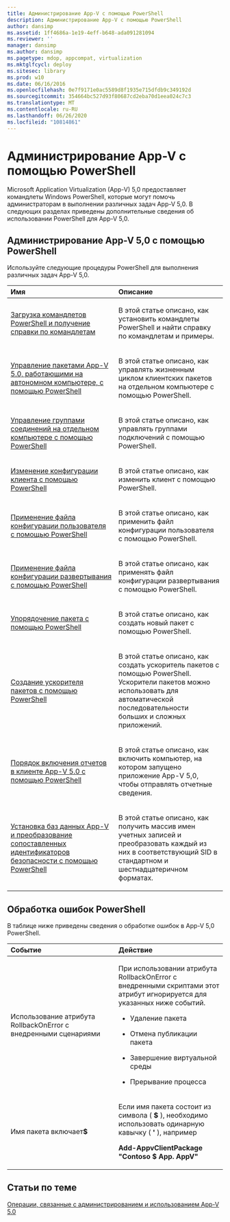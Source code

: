 ```yaml
---
title: Администрирование App-V с помощью PowerShell
description: Администрирование App-V с помощью PowerShell
author: dansimp
ms.assetid: 1ff4686a-1e19-4eff-b648-ada091281094
ms.reviewer: ''
manager: dansimp
ms.author: dansimp
ms.pagetype: mdop, appcompat, virtualization
ms.mktglfcycl: deploy
ms.sitesec: library
ms.prod: w10
ms.date: 06/16/2016
ms.openlocfilehash: 0e7f9171e0ac5589d8f1935e715dfdb9c349192d
ms.sourcegitcommit: 354664bc527d93f80687cd2eba70d1eea024c7c3
ms.translationtype: MT
ms.contentlocale: ru-RU
ms.lasthandoff: 06/26/2020
ms.locfileid: "10814861"
---
```

# Администрирование App-V с помощью PowerShell


Microsoft Application Virtualization (App-V) 5,0 предоставляет командлеты Windows PowerShell, которые могут помочь администраторам в выполнении различных задач App-V 5,0. В следующих разделах приведены дополнительные сведения об использовании PowerShell для App-V 5,0.

## Администрирование App-V 5,0 с помощью PowerShell


Используйте следующие процедуры PowerShell для выполнения различных задач App-V 5,0.

<table>
<colgroup>
<col width="50%" />
<col width="50%" />
</colgroup>
<thead>
<tr class="header">
<th align="left">Имя</th>
<th align="left">Описание</th>
</tr>
</thead>
<tbody>
<tr class="odd">
<td align="left"><p><a href="how-to-load-the-powershell-cmdlets-and-get-cmdlet-help-50-sp3.md" data-raw-source="[How to Load the PowerShell Cmdlets and Get Cmdlet Help](how-to-load-the-powershell-cmdlets-and-get-cmdlet-help-50-sp3.md)">Загрузка командлетов PowerShell и получение справки по командлетам</a></p></td>
<td align="left"><p>В этой статье описано, как установить командлеты PowerShell и найти справку по командлетам и примеры.</p></td>
</tr>
<tr class="even">
<td align="left"><p><a href="how-to-manage-app-v-50-packages-running-on-a-stand-alone-computer-by-using-powershell.md" data-raw-source="[How to Manage App-V 5.0 Packages Running on a Stand-Alone Computer by Using PowerShell](how-to-manage-app-v-50-packages-running-on-a-stand-alone-computer-by-using-powershell.md)">Управление пакетами App-V 5.0, работающими на автономном компьютере, с помощью PowerShell</a></p></td>
<td align="left"><p>В этой статье описано, как управлять жизненным циклом клиентских пакетов на отдельном компьютере с помощью PowerShell.</p></td>
</tr>
<tr class="odd">
<td align="left"><p><a href="how-to-manage-connection-groups-on-a-stand-alone-computer-by-using-powershell.md" data-raw-source="[How to Manage Connection Groups on a Stand-alone Computer by Using PowerShell](how-to-manage-connection-groups-on-a-stand-alone-computer-by-using-powershell.md)">Управление группами соединений на отдельном компьютере с помощью PowerShell</a></p></td>
<td align="left"><p>В этой статье описано, как управлять группами подключений с помощью PowerShell.</p></td>
</tr>
<tr class="even">
<td align="left"><p><a href="how-to-modify-client-configuration-by-using-powershell.md" data-raw-source="[How to Modify Client Configuration by Using PowerShell](how-to-modify-client-configuration-by-using-powershell.md)">Изменение конфигурации клиента с помощью PowerShell</a></p></td>
<td align="left"><p>В этой статье описано, как изменить клиент с помощью PowerShell.</p></td>
</tr>
<tr class="odd">
<td align="left"><p><a href="how-to-apply-the-user-configuration-file-by-using-powershell.md" data-raw-source="[How to Apply the User Configuration File by Using PowerShell](how-to-apply-the-user-configuration-file-by-using-powershell.md)">Применение файла конфигурации пользователя с помощью PowerShell</a></p></td>
<td align="left"><p>В этой статье описано, как применить файл конфигурации пользователя с помощью PowerShell.</p></td>
</tr>
<tr class="even">
<td align="left"><p><a href="how-to-apply-the-deployment-configuration-file-by-using-powershell.md" data-raw-source="[How to Apply the Deployment Configuration File by Using PowerShell](how-to-apply-the-deployment-configuration-file-by-using-powershell.md)">Применение файла конфигурации развертывания с помощью PowerShell</a></p></td>
<td align="left"><p>В этой статье описано, как применять файл конфигурации развертывания с помощью PowerShell.</p></td>
</tr>
<tr class="odd">
<td align="left"><p><a href="how-to-sequence-a-package--by-using-powershell-50.md" data-raw-source="[How to Sequence a Package by Using PowerShell](how-to-sequence-a-package--by-using-powershell-50.md)">Упорядочение пакета с помощью PowerShell</a></p></td>
<td align="left"><p>В этой статье описано, как создать новый пакет с помощью PowerShell.</p></td>
</tr>
<tr class="even">
<td align="left"><p><a href="how-to-create-a-package-accelerator-by-using-powershell.md" data-raw-source="[How to Create a Package Accelerator by Using PowerShell](how-to-create-a-package-accelerator-by-using-powershell.md)">Создание ускорителя пакетов с помощью PowerShell</a></p></td>
<td align="left"><p>В этой статье описано, как создать ускоритель пакетов с помощью PowerShell. Ускорители пакетов можно использовать для автоматической последовательности больших и сложных приложений.</p></td>
</tr>
<tr class="odd">
<td align="left"><p><a href="how-to-enable-reporting-on-the-app-v-50-client-by-using-powershell.md" data-raw-source="[How to Enable Reporting on the App-V 5.0 Client by Using PowerShell](how-to-enable-reporting-on-the-app-v-50-client-by-using-powershell.md)">Порядок включения отчетов в клиенте App-V 5.0 с помощью PowerShell</a></p></td>
<td align="left"><p>В этой статье описано, как включить компьютер, на котором запущено приложение App-V 5,0, чтобы отправлять отчетные сведения.</p></td>
</tr>
<tr class="even">
<td align="left"><p><a href="how-to-install-the-app-v-databases-and-convert-the-associated-security-identifiers--by-using-powershell.md" data-raw-source="[How to Install the App-V Databases and Convert the Associated Security Identifiers by Using PowerShell](how-to-install-the-app-v-databases-and-convert-the-associated-security-identifiers--by-using-powershell.md)">Установка баз данных App-V и преобразование сопоставленных идентификаторов безопасности с помощью PowerShell</a></p></td>
<td align="left"><p>В этой статье описано, как получить массив имен учетных записей и преобразовать каждый из них в соответствующий SID в стандартном и шестнадцатеричном форматах.</p></td>
</tr>
</tbody>
</table>

 

## Обработка ошибок PowerShell


В таблице ниже приведены сведения о обработке ошибок в App-V 5,0 PowerShell.

<table>
<colgroup>
<col width="50%" />
<col width="50%" />
</colgroup>
<thead>
<tr class="header">
<th align="left">Событие</th>
<th align="left">Действие</th>
</tr>
</thead>
<tbody>
<tr class="odd">
<td align="left"><p>Использование атрибута RollbackOnError с внедренными сценариями</p></td>
<td align="left"><p>При использовании <strong> </strong> атрибута RollbackOnError с внедренными скриптами этот атрибут игнорируется для указанных ниже событий.</p>
<ul>
<li><p>Удаление пакета</p></li>
<li><p>Отмена публикации пакета</p></li>
<li><p>Завершение виртуальной среды</p></li>
<li><p>Прерывание процесса</p></li>
</ul></td>
</tr>
<tr class="even">
<td align="left"><p>Имя пакета включает<strong>$</strong></p></td>
<td align="left"><p>Если имя пакета состоит из символа ( <strong> $ </strong> ), необходимо использовать одинарную кавычку ( <strong> ' </strong> ), например</p>
<p><strong>Add-AppvClientPackage "Contoso $ App. AppV"</strong></p></td>
</tr>
</tbody>
</table>

 






## Статьи по теме


[Операции, связанные с администрированием и использованием App-V 5.0](operations-for-app-v-50.md)

 

 





